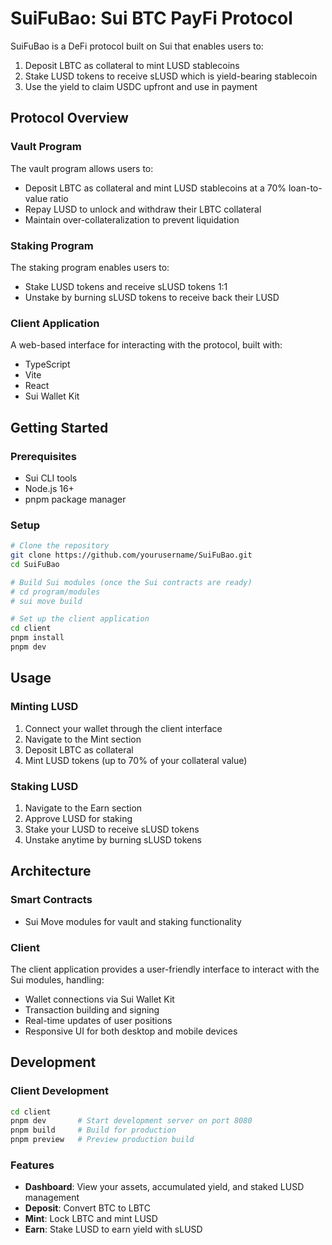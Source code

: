 # SuiFuBao: Sui BTC PayFi Protocol

SuiFuBao is a DeFi protocol built on Sui that enables users to:

1. Deposit LBTC as collateral to mint LUSD stablecoins
2. Stake LUSD tokens to receive sLUSD which is yield-bearing stablecoin
3. Use the yield to claim USDC upfront and use in payment

## Protocol Overview

### Vault Program

The vault program allows users to:

- Deposit LBTC as collateral and mint LUSD stablecoins at a 70% loan-to-value ratio
- Repay LUSD to unlock and withdraw their LBTC collateral
- Maintain over-collateralization to prevent liquidation

### Staking Program

The staking program enables users to:

- Stake LUSD tokens and receive sLUSD tokens 1:1
- Unstake by burning sLUSD tokens to receive back their LUSD

### Client Application

A web-based interface for interacting with the protocol, built with:

- TypeScript
- Vite
- React
- Sui Wallet Kit

## Getting Started

### Prerequisites

- Sui CLI tools
- Node.js 16+
- pnpm package manager

### Setup

```bash
# Clone the repository
git clone https://github.com/yourusername/SuiFuBao.git
cd SuiFuBao

# Build Sui modules (once the Sui contracts are ready)
# cd program/modules
# sui move build

# Set up the client application
cd client
pnpm install
pnpm dev
```

## Usage

### Minting LUSD

1. Connect your wallet through the client interface
2. Navigate to the Mint section
3. Deposit LBTC as collateral
4. Mint LUSD tokens (up to 70% of your collateral value)

### Staking LUSD

1. Navigate to the Earn section
2. Approve LUSD for staking
3. Stake your LUSD to receive sLUSD tokens
4. Unstake anytime by burning sLUSD tokens

## Architecture

### Smart Contracts

- Sui Move modules for vault and staking functionality

### Client

The client application provides a user-friendly interface to interact with the Sui modules, handling:

- Wallet connections via Sui Wallet Kit
- Transaction building and signing
- Real-time updates of user positions
- Responsive UI for both desktop and mobile devices

## Development

### Client Development

```bash
cd client
pnpm dev       # Start development server on port 8080
pnpm build     # Build for production
pnpm preview   # Preview production build
```

### Features

- **Dashboard**: View your assets, accumulated yield, and staked LUSD management
- **Deposit**: Convert BTC to LBTC
- **Mint**: Lock LBTC and mint LUSD
- **Earn**: Stake LUSD to earn yield with sLUSD
